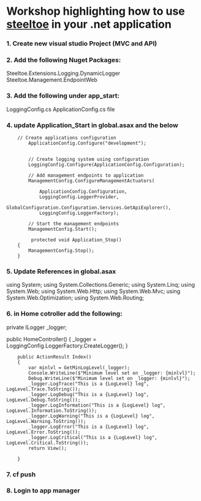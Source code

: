 # Workshop highlighting how to use [steeltoe](https://steeltoe.io) in your .net application

### 1. Create new visual studio Project (MVC and API)

### 2. Add the following Nuget Packages:
Steeltoe.Extensions.Logging.DynamicLogger
Steeltoe.Management.EndpointWeb

### 3. Add the following under app_start:
LoggingConfig.cs
ApplicationConfig.cs file



### 4. update Application_Start in global.asax and the below

		// Create applications configuration
            ApplicationConfig.Configure("development");


            // Create logging system using configuration
            LoggingConfig.Configure(ApplicationConfig.Configuration);
            
            // Add management endpoints to application
            ManagementConfig.ConfigureManagementActuators(
                
                ApplicationConfig.Configuration,
                LoggingConfig.LoggerProvider,
                GlobalConfiguration.Configuration.Services.GetApiExplorer(),
                LoggingConfig.LoggerFactory);

            // Start the management endpoints
            ManagementConfig.Start();

			 protected void Application_Stop()
        {
            ManagementConfig.Stop();
        }

### 5. Update References in global.asax

using System;
using System.Collections.Generic;
using System.Linq;
using System.Web;
using System.Web.Http;
using System.Web.Mvc;
using System.Web.Optimization;
using System.Web.Routing;


### 6. in Home cotroller add the following:

 private ILogger<HomeController> _logger;


 public HomeController()
        {
            _logger = LoggingConfig.LoggerFactory.CreateLogger<HomeController>();
        }

		public ActionResult Index()
        {
            var minlvl = GetMinLogLevel(_logger);
            Console.WriteLine($"Minimum level set on _logger: {minlvl}");
            Debug.WriteLine($"Minimum level set on _logger: {minlvl}");
            _logger.LogTrace("This is a {LogLevel} log", LogLevel.Trace.ToString());
            _logger.LogDebug("This is a {LogLevel} log", LogLevel.Debug.ToString());
            _logger.LogInformation("This is a {LogLevel} log", LogLevel.Information.ToString());
            _logger.LogWarning("This is a {LogLevel} log", LogLevel.Warning.ToString());
            _logger.LogError("This is a {LogLevel} log", LogLevel.Error.ToString());
            _logger.LogCritical("This is a {LogLevel} log", LogLevel.Critical.ToString());
            return View();
            
        }
### 7. cf push

### 8. Login to app manager